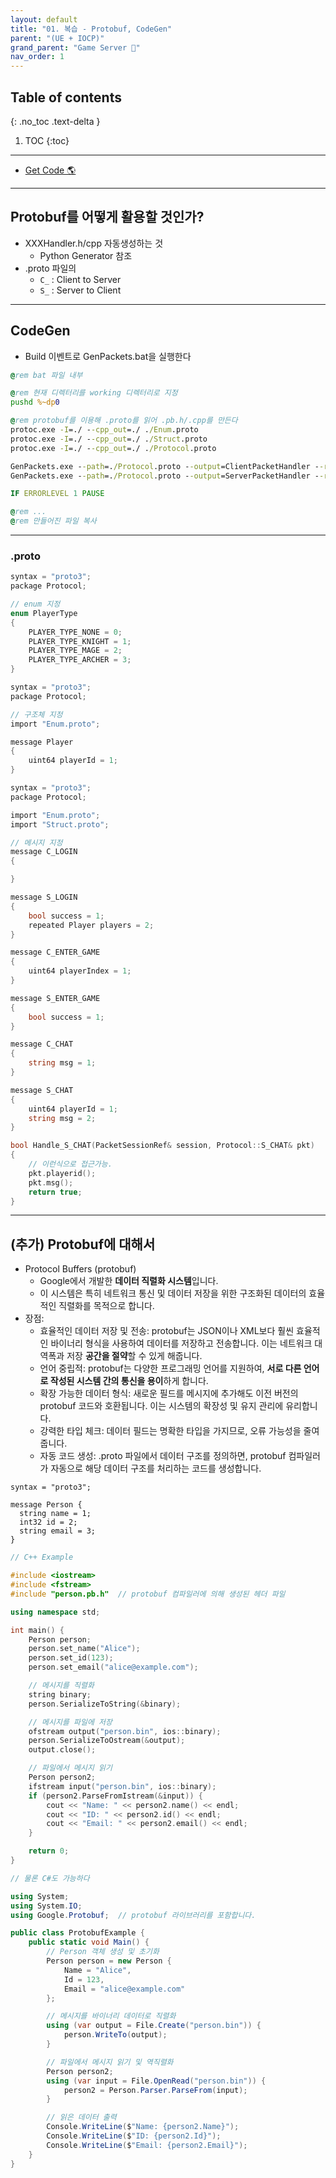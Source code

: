 ```yaml
---
layout: default
title: "01. 복습 - Protobuf, CodeGen"
parent: "(UE + IOCP)"
grand_parent: "Game Server 👾"
nav_order: 1
---
```


## Table of contents
{: .no_toc .text-delta }

1. TOC
{:toc}

---

* [Get Code 🌎](https://github.com/Arthur880708/cpp.unreal.server.example/tree/1)

---

## Protobuf를 어떻게 활용할 것인가?

* XXXHandler.h/cpp 자동생성하는 것
    * Python Generator 참조
* .proto 파일의 
    * `C_` : Client to Server
    * `S_` : Server to Client

---

## CodeGen

* Build 이벤트로 GenPackets.bat을 실행한다

```bat
@rem bat 파일 내부

@rem 현재 디렉터리를 working 디렉터리로 지정
pushd %~dp0

@rem protobuf를 이용해 .proto를 읽어 .pb.h/.cpp를 만든다
protoc.exe -I=./ --cpp_out=./ ./Enum.proto
protoc.exe -I=./ --cpp_out=./ ./Struct.proto
protoc.exe -I=./ --cpp_out=./ ./Protocol.proto

GenPackets.exe --path=./Protocol.proto --output=ClientPacketHandler --recv=S_ --send=C_
GenPackets.exe --path=./Protocol.proto --output=ServerPacketHandler --recv=C_ --send=S_

IF ERRORLEVEL 1 PAUSE

@rem ... 
@rem 만들어진 파일 복사
```

---

### .proto

```csharp
syntax = "proto3";
package Protocol;

// enum 지정
enum PlayerType
{
	PLAYER_TYPE_NONE = 0;
	PLAYER_TYPE_KNIGHT = 1;
	PLAYER_TYPE_MAGE = 2;
	PLAYER_TYPE_ARCHER = 3;
}
```

```csharp
syntax = "proto3";
package Protocol;

// 구조체 지정
import "Enum.proto";

message Player
{
	uint64 playerId = 1;
}
```

```csharp
syntax = "proto3";
package Protocol;

import "Enum.proto";
import "Struct.proto";

// 메시지 지정
message C_LOGIN
{

}

message S_LOGIN
{
	bool success = 1;
	repeated Player players = 2;
}

message C_ENTER_GAME
{
	uint64 playerIndex = 1;
}

message S_ENTER_GAME
{
	bool success = 1;
}

message C_CHAT
{
	string msg = 1;
}

message S_CHAT
{
	uint64 playerId = 1;
	string msg = 2;
}
```

```cpp
bool Handle_S_CHAT(PacketSessionRef& session, Protocol::S_CHAT& pkt)
{
    // 이런식으로 접근가능.
	pkt.playerid();
	pkt.msg();
	return true;
}
```

---

## (추가) Protobuf에 대해서

* Protocol Buffers (protobuf)
    * Google에서 개발한 **데이터 직렬화 시스템**입니다. 
    * 이 시스템은 특히 네트워크 통신 및 데이터 저장을 위한 구조화된 데이터의 효율적인 직렬화를 목적으로 합니다. 
* 장점:
    * 효율적인 데이터 저장 및 전송: protobuf는 JSON이나 XML보다 훨씬 효율적인 바이너리 형식을 사용하여 데이터를 저장하고 전송합니다. 이는 네트워크 대역폭과 저장 **공간을 절약**할 수 있게 해줍니다.
    * 언어 중립적: protobuf는 다양한 프로그래밍 언어를 지원하여, **서로 다른 언어로 작성된 시스템 간의 통신을 용이**하게 합니다.
    * 확장 가능한 데이터 형식: 새로운 필드를 메시지에 추가해도 이전 버전의 protobuf 코드와 호환됩니다. 이는 시스템의 확장성 및 유지 관리에 유리합니다.
    * 강력한 타입 체크: 데이터 필드는 명확한 타입을 가지므로, 오류 가능성을 줄여줍니다.
    * 자동 코드 생성: .proto 파일에서 데이터 구조를 정의하면, protobuf 컴파일러가 자동으로 해당 데이터 구조를 처리하는 코드를 생성합니다.

```
syntax = "proto3";

message Person {
  string name = 1;
  int32 id = 2;
  string email = 3;
}
```

```cpp
// C++ Example

#include <iostream>
#include <fstream>
#include "person.pb.h"  // protobuf 컴파일러에 의해 생성된 헤더 파일

using namespace std;

int main() {
    Person person;
    person.set_name("Alice");
    person.set_id(123);
    person.set_email("alice@example.com");

    // 메시지를 직렬화
    string binary;
    person.SerializeToString(&binary);

    // 메시지를 파일에 저장
    ofstream output("person.bin", ios::binary);
    person.SerializeToOstream(&output);
    output.close();

    // 파일에서 메시지 읽기
    Person person2;
    ifstream input("person.bin", ios::binary);
    if (person2.ParseFromIstream(&input)) {
        cout << "Name: " << person2.name() << endl;
        cout << "ID: " << person2.id() << endl;
        cout << "Email: " << person2.email() << endl;
    }

    return 0;
}

```

```csharp
// 물론 C#도 가능하다

using System;
using System.IO;
using Google.Protobuf;  // protobuf 라이브러리를 포함합니다.

public class ProtobufExample {
    public static void Main() {
        // Person 객체 생성 및 초기화
        Person person = new Person {
            Name = "Alice",
            Id = 123,
            Email = "alice@example.com"
        };

        // 메시지를 바이너리 데이터로 직렬화
        using (var output = File.Create("person.bin")) {
            person.WriteTo(output);
        }

        // 파일에서 메시지 읽기 및 역직렬화
        Person person2;
        using (var input = File.OpenRead("person.bin")) {
            person2 = Person.Parser.ParseFrom(input);
        }

        // 읽은 데이터 출력
        Console.WriteLine($"Name: {person2.Name}");
        Console.WriteLine($"ID: {person2.Id}");
        Console.WriteLine($"Email: {person2.Email}");
    }
}

```